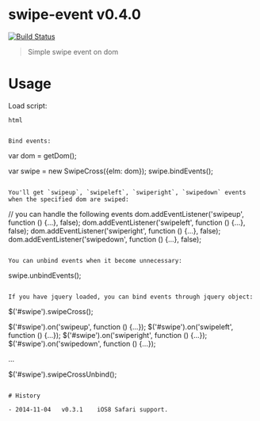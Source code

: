 # swipe-event v0.4.0

[![Build Status](https://travis-ci.org/kt3k/swipe-event.svg?branch=master)](https://travis-ci.org/kt3k/swipe-event)

> Simple swipe event on dom

# Usage

Load script:

```html```
<script src="path/to/swipe-event.js"></script>
```

Bind events:

```
var dom = getDom();

var swipe = new SwipeCross({elm: dom});
swipe.bindEvents();
```

You'll get `swipeup`, `swipeleft`, `swiperight`, `swipedown` events when the specified dom are swiped:

```
// you can handle the following events
dom.addEventListener('swipeup', function () {...}, false);
dom.addEventListener('swipeleft', function () {...}, false);
dom.addEventListener('swiperight', function () {...}, false);
dom.addEventListener('swipedown', function () {...}, false);
```

You can unbind events when it become unnecessary:

```
swipe.unbindEvents();
```

If you have jquery loaded, you can bind events through jquery object:

```
$('#swipe').swipeCross();

$('#swipe').on('swipeup', function () {...});
$('#swipe').on('swipeleft', function () {...});
$('#swipe').on('swiperight', function () {...});
$('#swipe').on('swipedown', function () {...});

...

$('#swipe').swipeCrossUnbind();
```

# History

- 2014-11-04   v0.3.1    iOS8 Safari support.
